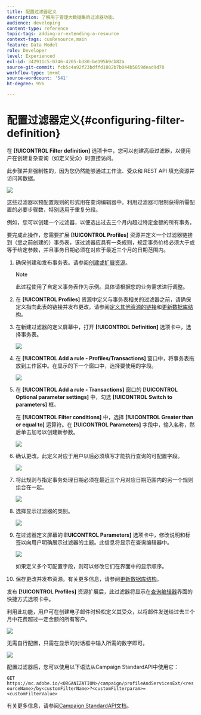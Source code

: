 ```yaml
---
title: 配置过滤器定义
description: 了解用于管理大数据集的过滤器功能。
audience: developing
content-type: reference
topic-tags: adding-or-extending-a-resource
context-tags: cusResource,main
feature: Data Model
role: Developer
level: Experienced
exl-id: 342911c5-0746-4205-b380-be195b9cb82a
source-git-commit: fcb5c4a92f23bdffd1082b7b044b5859dead9d70
workflow-type: tm+mt
source-wordcount: '541'
ht-degree: 95%

---
```


# 配置过滤器定义{#configuring-filter-definition}

在 **[!UICONTROL Filter definition]** 选项卡中，您可以创建高级过滤器，以便用户在创建复杂查询（如定义受众）时直接访问。

此步骤并非强制性的，因为您仍然能够通过工作流、受众和 REST API 填充资源并访问其数据。

![](assets/custom_resource_filter-definition.png)

这些过滤器以预配置规则的形式用在查询编辑器中。利用过滤器可限制获得所需配置的必要步骤数，特别适用于重复分段。

例如，您可以创建一个过滤器，以便选出过去三个月内超过特定金额的所有事务。

要完成此操作，您需要扩展 **[!UICONTROL Profiles]** 资源并定义一个过滤器链接到（您之前创建的）事务表，该过滤器应具有一条规则，规定事务价格必须大于或等于给定参数，并且事务日期必须在对应于最近三个月的日期范围内。

1. 确保创建和发布事务表。请参阅[创建或扩展资源](../../developing/using/creating-or-extending-the-resource.md)。

   >[!NOTE]
   >
   >此过程使用了自定义事务表作为示例。具体请根据您的业务需求进行调整。

1. 在 **[!UICONTROL Profiles]** 资源中定义与事务表相关的过滤器之前，请确保定义指向此表的链接并发布更改。请参阅[定义其他资源的链接](../../developing/using/configuring-the-resource-s-data-structure.md#defining-links-with-other-resources)和[更新数据库结构](../../developing/using/updating-the-database-structure.md)。
1. 在新建过滤器的定义屏幕中，打开 **[!UICONTROL Definition]** 选项卡中，选择事务表。

   ![](assets/custom_resource_filter-definition_example-empty.png)

1. 在 **[!UICONTROL Add a rule - Profiles/Transactions]** 窗口中，将事务表拖放到工作区中。在显示的下一个窗口中，选择要使用的字段。

   ![](assets/custom_resource_filter-definition_example-field.png)

1. 在 **[!UICONTROL Add a rule - Transactions]** 窗口的 **[!UICONTROL Optional parameter settings]** 中，勾选 **[!UICONTROL Switch to parameters]** 框。

   在 **[!UICONTROL Filter conditions]** 中，选择 **[!UICONTROL Greater than or equal to]** 运算符。在 **[!UICONTROL Parameters]** 字段中，输入名称，然后单击加号以创建新参数。

   ![](assets/custom_resource_filter-definition_example-parameter.png)

1. 确认更改。此定义对应于用户以后必须填写才能执行查询的可配置字段。

   ![](assets/custom_resource_filter-definition_ex_edit-rule.png)

1. 将此规则与指定事务处理日期必须在最近三个月对应日期范围内的另一个规则组合在一起。

   ![](assets/custom_resource_filter-definition_example.png)

1. 选择显示过滤器的类别。

   ![](assets/custom_resource_filter-definition_category.png)

1. 在过滤器定义屏幕的 **[!UICONTROL Parameters]** 选项卡中，修改说明和标签以向用户明确展示过滤器的主题。此信息将显示在查询编辑器中。

   ![](assets/custom_resource_filter-definition_parameters.png)

   如果定义多个可配置字段，则可以修改它们在界面中的显示顺序。

1. 保存更改并发布资源。有关更多信息，请参阅[更新数据库结构](../../developing/using/updating-the-database-structure.md)。

发布 **[!UICONTROL Profiles]** 资源扩展后，此过滤器将显示在[查询编辑器](../../automating/using/editing-queries.md)界面的快捷方式选项卡中。

利用此功能，用户可在创建电子邮件时轻松定义其受众，以将邮件发送给过去三个月中花费超过一定金额的所有客户。

![](assets/custom_resource_filter-definition_email-audience.png)

无需自行配置，只需在显示的对话框中输入所需的数字即可。

![](assets/custom_resource_filter-definition_email-audience_filter.png)

配置过滤器后，您可以使用以下语法从Campaign StandardAPI中使用它：

`GET https://mc.adobe.io/<ORGANIZATION>/campaign/profileAndServicesExt/<resourceName>/by<customFilterName>?<customFilterparam>=<customFilterValue>`

有关更多信息，请参阅[Campaign StandardAPI文档](../../api/using/filtering.md#custom-filters)。
